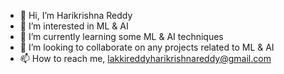 - 👋 Hi, I’m Harikrishna Reddy
- 👀 I’m interested in ML & AI
- 🌱 I’m currently learning some ML & AI techniques
- 💞️ I’m looking to collaborate on any projects related to ML & AI
- 📫 How to reach me, lakkireddyharikrishnareddy@gmail.com

<!---
lakkireddyhari/lakkireddyhari is a ✨ special ✨ repository because its `README.md` (this file) appears on your GitHub profile.
You can click the Preview link to take a look at your changes.
--->
